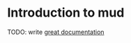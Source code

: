 # Introduction to mud

TODO: write [great documentation](http://jacobian.org/writing/great-documentation/what-to-write/)
